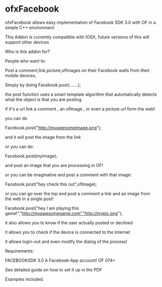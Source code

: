 ofxFacebook
===========



ofxFacebook allows easy implementation of Facebook SDK 3.0 with OF in a simple C++ environment.


This Addon is currently compatible with IOSX, future versions of this will support other devices



Who is this addon for?


People who want to:


Post a comment,link,picture,ofImages on their Facebook walls from their mobile devices,


Simply by doing   Facebook.post(.......);


the post function uses a smart template algorithm that automatically detects what the object is that you are posting.

if it's a url link a comment , an ofImage , or even a picture url form the web!



you can do


Facebook.post("http://myawesomeImage.png");


and it will post the image from the link


or you can do:


Facebook.post(myImage);

and post an image that you are processing in OF!


or you can be imaginative and post a comment with that image:


Facebook.post("hey check this out",ofImage);


or you can go over the top and post a comment a link and an image from the web in a single post!


Facebook.post("hey I am playing this game!","http://myawesomegame.com","http://mypic.png");



it also allows you to know if the user actually posted or declined

it allows you to check if the device is connected to the internet

it allows login-out and even modify the dialog of the process!



Requirements:

FACEBOOKSDK 3.0
A Facebook-App account!
OF 074+

See detailed guide on how to set it up in the PDF


Examples included.
